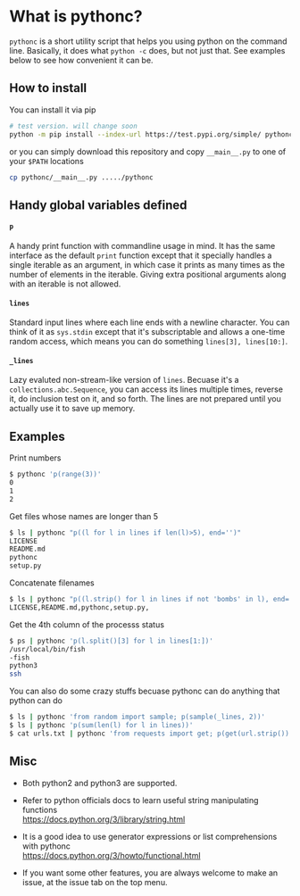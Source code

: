 # What is pythonc?

`pythonc` is a short utility script that helps you using python on the 
command line. Basically, it does what `python -c` does, but not just that.
See examples below to see how convenient it can be.  


## How to install

You can install it via pip
```bash
# test version. will change soon
python -m pip install --index-url https://test.pypi.org/simple/ pythonc-test
```

or you can simply download this repository and copy `__main__.py` to
one of your `$PATH` locations
```bash
cp pythonc/__main__.py ...../pythonc
```


## Handy global variables defined

#### `p`
A handy print function with commandline usage in mind. It has the
same interface as the default `print` function except that it specially
handles a single iterable as an argument, in which case it prints as many
times as the number of elements in the iterable. Giving extra positional
arguments along with an iterable is not allowed.

#### `lines`
Standard input lines where each line ends with a newline
character. You can think of it as `sys.stdin` except that it's
subscriptable and allows a one-time random access, which means you
can do something `lines[3], lines[10:]`.
<br>

#### `_lines`
Lazy evaluted non-stream-like version of `lines`.
Becuase it's a `collections.abc.Sequence`, you can access its 
lines multiple times, reverse it, do inclusion test on it,
and so forth. The lines are not prepared until you actually
use it to save up memory.


## Examples

Print numbers
```bash
$ pythonc 'p(range(3))'
0
1
2
```

Get files whose names are longer than 5  
```bash
$ ls | pythonc "p((l for l in lines if len(l)>5), end='')"
LICENSE
README.md
pythonc
setup.py
```

Concatenate filenames  
```bash
$ ls | pythonc "p((l.strip() for l in lines if not 'bombs' in l), end=',')"
LICENSE,README.md,pythonc,setup.py,
```

Get the 4th column of the processs status  
```bash
$ ps | pythonc 'p(l.split()[3] for l in lines[1:])'
/usr/local/bin/fish
-fish
python3
ssh
```

You can also do some crazy stuffs becuase pythonc can do anything
that python can do  
```bash
$ ls | pythonc 'from random import sample; p(sample(_lines, 2))'
$ ls | pythonc 'p(sum(len(l) for l in lines))'
$ cat urls.txt | pythonc 'from requests import get; p(get(url.strip()) for url in lines)'
```


## Misc

* Both python2 and python3 are supported.

* Refer to python officials docs to learn useful string manipulating functions  
https://docs.python.org/3/library/string.html

* It is a good idea to use generator expressions or list comprehensions
with pythonc  
https://docs.python.org/3/howto/functional.html

* If you want some other features, you are always welcome to make an issue,
at the issue tab on the top menu.

